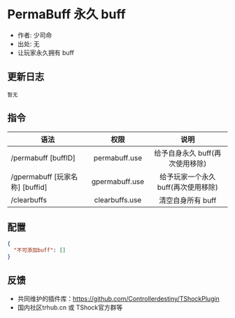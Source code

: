 # PermaBuff 永久 buff

- 作者: 少司命
- 出处: 无
- 让玩家永久拥有 buff

## 更新日志

```
暂无
```

## 指令

| 语法                            |      权限      |                说明                 |
| ------------------------------- | :------------: | :---------------------------------: |
| /permabuff [buffID]             | permabuff.use  |   给予自身永久 buff(再次使用移除)   |
| /gpermabuff [玩家名称] [buffid] | gpermabuff.use | 给予玩家一个永久 buff(再次使用移除) |
| /clearbuffs                     | clearbuffs.use |          清空自身所有 buff          |

## 配置

```json
{
  "不可添加buff": []
}
```
## 反馈
- 共同维护的插件库：https://github.com/Controllerdestiny/TShockPlugin
- 国内社区trhub.cn 或 TShock官方群等
